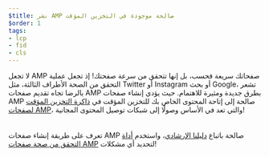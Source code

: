 ```yaml
---
$title: نشر AMP صالحة موجودة في التخزين المؤقت
$order: 1
tags:
- lcp
- fid
- cls
---
```


لا تجعل AMP صفحاتك سريعة فحسب، بل إنها تتحقق من سرعة صفحتك! إذ تجعل عملية التحقق من الصحة الأطراف الثالثة، مثل Twitter أو Instagram أو بحث Google، تشعر بالرضا تجاه تقديم صفحات AMP بطرق جديدة ومثيرة للاهتمام. حيث يؤدي إنشاء صفحات AMP صالحة إلى إتاحة المحتوى الخاص بك للتخزين المؤقت في [ذاكرة التخزين المؤقت لصفحات AMP](https://amp.dev/documentation/guides-and-tutorials/learn/amp-caches-and-cors/how_amp_pages_are_cached/#what-amp-caches-are-available?)، والتي تعد في الأساس وصولًا إلى شبكات توصيل المحتوى المجانية!<br> <br><br> تعرف على طريقة إنشاء صفحات AMP صالحة باتباع [دليلنا الإرشادي](https://amp.dev/documentation/guides-and-tutorials/learn/validation-workflow/validate_amp/)، واستخدم [أداة التحقق من صحة صفحات AMP](http://validator.amp.dev/#url=%24%7BURL%7D) لتحديد أي مشكلات!
